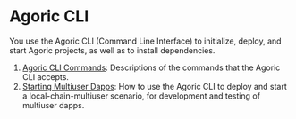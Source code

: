 # Agoric CLI

You use the Agoric CLI (Command Line Interface) to initialize, deploy, and start Agoric projects, as well as to install dependencies.

1. [Agoric CLI Commands](./commands.md): Descriptions of the commands that the Agoric CLI accepts.
2. [Starting Multiuser Dapps](./starting-multiuser-dapps.md): How to use the Agoric CLI to deploy and start a local-chain-multiuser scenario, for development and testing of multiuser dapps.
